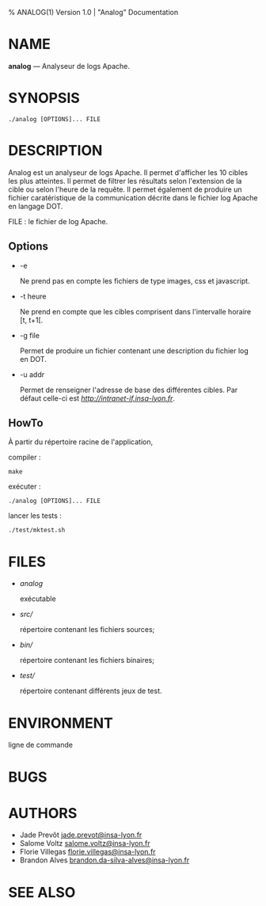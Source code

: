 % ANALOG(1) Version 1.0 | "Analog" Documentation

NAME
====

**analog** — Analyseur de logs Apache.

SYNOPSIS
========

	./analog [OPTIONS]... FILE

DESCRIPTION
===========

Analog est un analyseur de logs Apache. Il permet d'afficher les 10 cibles les plus atteintes. Il permet de filtrer les résultats selon l'extension de la cible ou selon l'heure de la requête. Il permet également de produire un fichier caratéristique de la communication décrite dans le fichier log Apache en langage DOT.

FILE :
	le fichier de log Apache.

Options
-------

* -e

	Ne prend pas en compte les fichiers de type images, css et javascript.

* -t heure

	Ne prend en compte que les cibles comprisent dans l'intervalle horaire \[t, t+1\[.

* -g file

	Permet de produire un fichier contenant une description du fichier log en DOT.

* -u addr

	Permet de renseigner l'adresse de base des différentes cibles. Par défaut celle-ci est *http://intranet-if.insa-lyon.fr*.

HowTo
-----

À partir du répertoire racine de l'application,

compiler :

	make

exécuter :

	./analog [OPTIONS]... FILE

lancer les tests :

	./test/mktest.sh

FILES
=====

* *analog*

	exécutable

* *src/*

	répertoire contenant les fichiers sources;

* *bin/*

	répertoire contenant les fichiers binaires;

* *test/*

	répertoire contenant différents jeux de test.

ENVIRONMENT
===========

ligne de commande

BUGS
====



AUTHORS
=======

* Jade Prevôt <jade.prevot@insa-lyon.fr>
* Salome Voltz <salome.voltz@insa-lyon.fr>
* Florie Villegas <florie.villegas@insa-lyon.fr>
* Brandon Alves <brandon.da-silva-alves@insa-lyon.fr>

SEE ALSO
========

